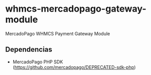 # whmcs-mercadopago-gateway-module
MercadoPago WHMCS Payment Gateway Module

## Dependencias
- MercadoPago PHP SDK (https://github.com/mercadopago/DEPRECATED-sdk-php)
